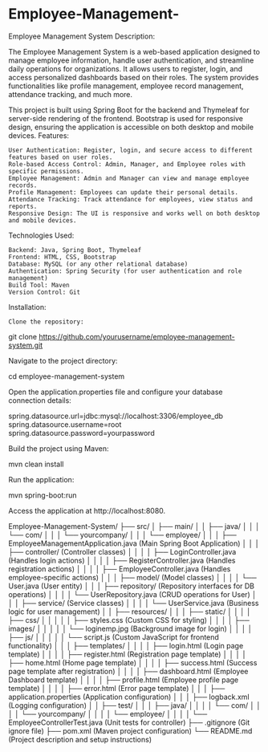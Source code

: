 # Employee-Management-
Employee Management System
Description:

The Employee Management System is a web-based application designed to manage employee information, handle user authentication, and streamline daily operations for organizations. It allows users to register, login, and access personalized dashboards based on their roles. The system provides functionalities like profile management, employee record management, attendance tracking, and much more.

This project is built using Spring Boot for the backend and Thymeleaf for server-side rendering of the frontend. Bootstrap is used for responsive design, ensuring the application is accessible on both desktop and mobile devices.
Features:

    User Authentication: Register, login, and secure access to different features based on user roles.
    Role-based Access Control: Admin, Manager, and Employee roles with specific permissions.
    Employee Management: Admin and Manager can view and manage employee records.
    Profile Management: Employees can update their personal details.
    Attendance Tracking: Track attendance for employees, view status and reports.
    Responsive Design: The UI is responsive and works well on both desktop and mobile devices.

Technologies Used:

    Backend: Java, Spring Boot, Thymeleaf
    Frontend: HTML, CSS, Bootstrap
    Database: MySQL (or any other relational database)
    Authentication: Spring Security (for user authentication and role management)
    Build Tool: Maven
    Version Control: Git

Installation:

    Clone the repository:

git clone https://github.com/yourusername/employee-management-system.git

Navigate to the project directory:

cd employee-management-system

Open the application.properties file and configure your database connection details:

spring.datasource.url=jdbc:mysql://localhost:3306/employee_db
spring.datasource.username=root
spring.datasource.password=yourpassword

Build the project using Maven:

mvn clean install

Run the application:

mvn spring-boot:run

Access the application at http://localhost:8080.


Employee-Management-System/
├── src/
│   ├── main/
│   │   ├── java/
│   │   │   └── com/
│   │   │       └── yourcompany/
│   │   │           └── employee/
│   │   │               ├── EmployeeManagementApplication.java   (Main Spring Boot Application)
│   │   │               ├── controller/                           (Controller classes)
│   │   │               │   ├── LoginController.java              (Handles login actions)
│   │   │               │   ├── RegisterController.java           (Handles registration actions)
│   │   │               │   ├── EmployeeController.java           (Handles employee-specific actions)
│   │   │               ├── model/                                  (Model classes)
│   │   │               │   └── User.java                          (User entity)
│   │   │               ├── repository/                             (Repository interfaces for DB operations)
│   │   │               │   └── UserRepository.java                (CRUD operations for User)
│   │   │               ├── service/                                (Service classes)
│   │   │               │   └── UserService.java                   (Business logic for user management)
│   │   ├── resources/
│   │   │   ├── static/
│   │   │   │   ├── css/
│   │   │   │   │   ├── styles.css                               (Custom CSS for styling)
│   │   │   │   ├── images/
│   │   │   │   │   └── loginemp.jpg                            (Background image for login)
│   │   │   │   ├── js/
│   │   │   │   │   └── script.js                               (Custom JavaScript for frontend functionality)
│   │   │   ├── templates/
│   │   │   │   ├── login.html                                  (Login page template)
│   │   │   │   ├── register.html                               (Registration page template)
│   │   │   │   ├── home.html                                   (Home page template)
│   │   │   │   ├── success.html                                (Success page template after registration)
│   │   │   │   ├── dashboard.html                              (Employee Dashboard template)
│   │   │   │   ├── profile.html                                (Employee profile page template)
│   │   │   │   ├── error.html                                  (Error page template)
│   │   │   ├── application.properties                          (Application configuration)
│   │   │   ├── logback.xml                                     (Logging configuration)
│   │   ├── test/
│   │   │   ├── java/
│   │   │   │   └── com/
│   │   │   │       └── yourcompany/
│   │   │   │           └── employee/
│   │   │   │               └── EmployeeControllerTest.java      (Unit tests for controller)
├── .gitignore                                                    (Git ignore file)
├── pom.xml                                                       (Maven project configuration)
└── README.md                                                     (Project description and setup instructions)
